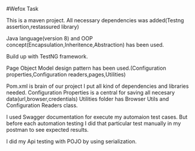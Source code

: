 #Wefox Task

This is a maven project. All necessary dependencies was added(Testng assertion,restassured library)

Java language(version 8) and OOP concept(Encapsulation,Inheritence,Abstraction) has been used.

Build up with TestNG framework.

Page Object Model design pattern has been used.(Configuration properties,Configuration readers,pages,Utilities)

Pom.xml is brain of our project I put all kind of dependencies and libraries needed.
Configuration Properties is a central for saving all necesary data(url,browser,credentials)
Utilities folder has Browser Utils and Configuration Readers class.

I used Swagger documentation for execute my automaion test cases. 
But before each automation testing I did that particular test manually in my postman to see expected results.

I did my Api testing with POJO by using serialization.



